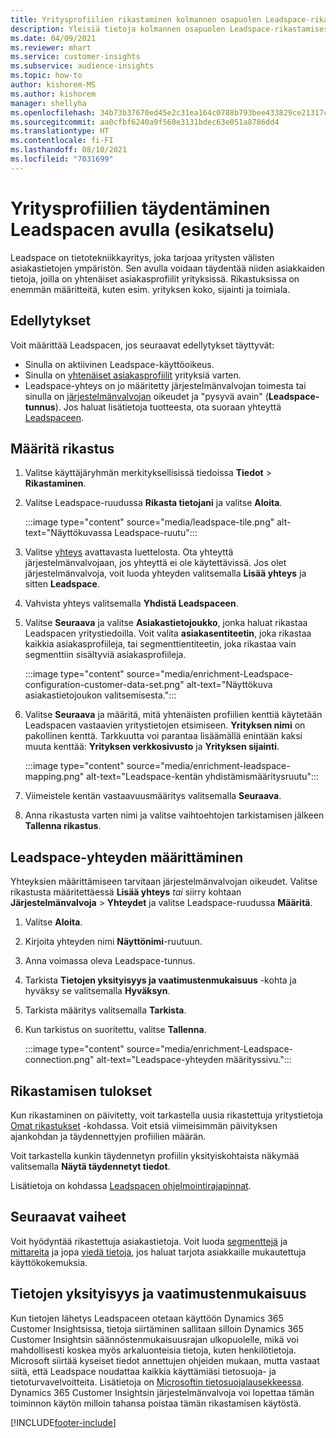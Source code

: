 ```yaml
---
title: Yritysprofiilien rikastaminen kolmannen osapuolen Leadspace-rikastamisella
description: Yleisiä tietoja kolmannen osapuolen Leadspace-rikastamisesta.
ms.date: 04/09/2021
ms.reviewer: mhart
ms.service: customer-insights
ms.subservice: audience-insights
ms.topic: how-to
author: kishorem-MS
ms.author: kishorem
manager: shellyha
ms.openlocfilehash: 34b73b37670ed45e2c31ea164c0788b793bee433829ce21317c83903f3fca1fe
ms.sourcegitcommit: aa0cfbf6240a9f560e3131bdec63e051a8786dd4
ms.translationtype: HT
ms.contentlocale: fi-FI
ms.lasthandoff: 08/10/2021
ms.locfileid: "7031699"
---
```

# <a name="enrichment-of-company-profiles-with-leadspace-preview"></a>Yritysprofiilien täydentäminen Leadspacen avulla (esikatselu)

Leadspace on tietotekniikkayritys, joka tarjoaa yritysten välisten asiakastietojen ympäristön. Sen avulla voidaan täydentää niiden asiakkaiden tietoja, joilla on yhtenäiset asiakasprofiilit yrityksissä. Rikastuksissa on enemmän määritteitä, kuten esim. yrityksen koko, sijainti ja toimiala.

## <a name="prerequisites"></a>Edellytykset

Voit määrittää Leadspacen, jos seuraavat edellytykset täyttyvät:

- Sinulla on aktiivinen Leadspace-käyttöoikeus.
- Sinulla on [yhtenäiset asiakasprofiilit](customer-profiles.md) yrityksiä varten.
- Leadspace-yhteys on jo määritetty järjestelmänvalvojan toimesta tai sinulla on [järjestelmänvalvojan](permissions.md#administrator) oikeudet ja "pysyvä avain" (**Leadspace-tunnus**). Jos haluat lisätietoja tuotteesta, ota suoraan yhteyttä [Leadspaceen](https://www.leadspace.com/products/leadspace-on-demand/).

## <a name="configure-the-enrichment"></a>Määritä rikastus

1. Valitse käyttäjäryhmän merkityksellisissä tiedoissa **Tiedot** > **Rikastaminen**.

1. Valitse Leadspace-ruudussa **Rikasta tietojani** ja valitse **Aloita**.

   :::image type="content" source="media/leadspace-tile.png" alt-text="Näyttökuvassa Leadspace-ruutu":::

1. Valitse [yhteys](connections.md) avattavasta luettelosta. Ota yhteyttä järjestelmänvalvojaan, jos yhteyttä ei ole käytettävissä. Jos olet järjestelmänvalvoja, voit luoda yhteyden valitsemalla **Lisää yhteys** ja sitten **Leadspace**. 

1. Vahvista yhteys valitsemalla **Yhdistä Leadspaceen**.

1. Valitse **Seuraava** ja valitse **Asiakastietojoukko**, jonka haluat rikastaa Leadspacen yritystiedoilla. Voit valita **asiakasentiteetin**, joka rikastaa kaikkia asiakasprofiileja, tai segmenttientiteetin, joka rikastaa vain segmenttiin sisältyviä asiakasprofiileja.

    :::image type="content" source="media/enrichment-Leadspace-configuration-customer-data-set.png" alt-text="Näyttökuva asiakastietojoukon valitsemisesta.":::

1. Valitse **Seuraava** ja määritä, mitä yhtenäisten profiilien kenttiä käytetään Leadspacen vastaavien yritystietojen etsimiseen. **Yrityksen nimi** on pakollinen kenttä. Tarkkuutta voi parantaa lisäämällä enintään kaksi muuta kenttää: **Yrityksen verkkosivusto** ja **Yrityksen sijainti**.

   :::image type="content" source="media/enrichment-leadspace-mapping.png" alt-text="Leadspace-kentän yhdistämismääritysruutu":::

1. Viimeistele kentän vastaavuusmääritys valitsemalla **Seuraava**.

1. Anna rikastusta varten nimi ja valitse vaihtoehtojen tarkistamisen jälkeen **Tallenna rikastus**.


## <a name="configure-the-connection-for-leadspace"></a>Leadspace-yhteyden määrittäminen 

Yhteyksien määrittämiseen tarvitaan järjestelmänvalvojan oikeudet. Valitse rikastusta määritettäessä **Lisää yhteys** *tai* siirry kohtaan **Järjestelmänvalvoja** > **Yhteydet** ja valitse Leadspace-ruudussa **Määritä**.

1. Valitse **Aloita**. 

1. Kirjoita yhteyden nimi **Näyttönimi**-ruutuun.

1. Anna voimassa oleva Leadspace-tunnus.

1. Tarkista **Tietojen yksityisyys ja vaatimustenmukaisuus** -kohta ja hyväksy se valitsemalla **Hyväksyn**.

1. Tarkista määritys valitsemalla **Tarkista**.

1. Kun tarkistus on suoritettu, valitse **Tallenna**.
   
   :::image type="content" source="media/enrichment-Leadspace-connection.png" alt-text="Leadspace-yhteyden määrityssivu.":::

## <a name="enrichment-results"></a>Rikastamisen tulokset

Kun rikastaminen on päivitetty, voit tarkastella uusia rikastettuja yritystietoja [Omat rikastukset](enrichment-hub.md) -kohdassa. Voit etsiä viimeisimmän päivityksen ajankohdan ja täydennettyjen profiilien määrän.

Voit tarkastella kunkin täydennetyn profiilin yksityiskohtaista näkymää valitsemalla **Näytä täydennetyt tiedot**.

Lisätietoja on kohdassa [Leadspacen ohjelmointirajapinnat](https://support.leadspace.com/hc/en-us/sections/201997649-API).

## <a name="next-steps"></a>Seuraavat vaiheet

Voit hyödyntää rikastettuja asiakastietoja. Voit luoda [segmenttejä](segments.md) ja [mittareita](measures.md) ja jopa [viedä tietoja](export-destinations.md), jos haluat tarjota asiakkaille mukautettuja käyttökokemuksia.

## <a name="data-privacy-and-compliance"></a>Tietojen yksityisyys ja vaatimustenmukaisuus

Kun tietojen lähetys Leadspaceen otetaan käyttöön Dynamics 365 Customer Insightsissa, tietoja siirtäminen sallitaan silloin Dynamics 365 Customer Insightsin säännöstenmukaisuusrajan ulkopuolelle, mikä voi mahdollisesti koskea myös arkaluonteisia tietoja, kuten henkilötietoja. Microsoft siirtää kyseiset tiedot annettujen ohjeiden mukaan, mutta vastaat siitä, että Leadspace noudattaa kaikkia käyttämiäsi tietosuoja- ja tietoturvavelvoitteita. Lisätietoja on [Microsoftin tietosuojalausekkeessa](https://go.microsoft.com/fwlink/?linkid=396732).
Dynamics 365 Customer Insightsin järjestelmänvalvoja voi lopettaa tämän toiminnon käytön milloin tahansa poistaa tämän rikastamisen käytöstä.


[!INCLUDE[footer-include](../includes/footer-banner.md)]
